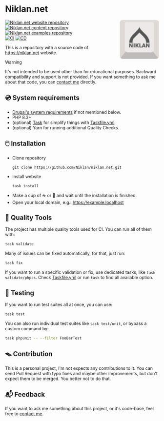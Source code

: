 # Niklan.net

<img src="./app/Drupal/mechanical/logo.svg" alt="Niklan.net" width="128" align="right">

[![Niklan.net website repository](https://img.shields.io/badge/website-blue?style=flat&logo=github&label=niklan.net)](https://github.com/Niklan/niklan.net)
[![Niklan.net content repository](https://img.shields.io/badge/content-f4f2ef?style=flat&logo=github&label=niklan.net)](https://github.com/Niklan/niklan.net-content)
[![Niklan.net examples repository](https://img.shields.io/badge/examples-yellow?style=flat&logo=github&label=niklan.net
)](https://github.com/Niklan/niklan.net-examples)\
[![CI](https://github.com/Niklan/niklan.net/actions/workflows/ci.yml/badge.svg)](https://github.com/Niklan/niklan.net/actions/workflows/ci.yml)
[![CD](https://github.com/Niklan/niklan.net/actions/workflows/cd.yml/badge.svg)](https://github.com/Niklan/niklan.net/actions/workflows/cd.yml)

This is a repository with a source code of <https://niklan.net> website.

> [!WARNING]
> It's not intended to be used other than for educational purposes. Backward 
> compatibility and support is not provided. If you want something to ask me 
> about that code, you can [contact me](https://niklan.net/contact) directly.

## 💿 System requirements

- [Drupal's system requirements][drupal-system-requirements] if not mentioned 
  below.
- PHP 8.3+
- (optional) [Task] for simplify things with [Taskfile.yml].
- (optional) Yarn for running additional Quality Checks.

## 🖱️ Installation

- Clone repository
  ```shell
  git clone https://github.com/Niklan/niklan.net.git
  ```
- Install website
  ```shell
  task install
  ```
- Make a cup of ☕ or 🍵 and wait until the installation is finished.
- Open your local domain, e.g.: https://example.localhost

## 🧬 Quality Tools

The project has multiple quality tools used for CI. You can run all of them 
with:

```bash
task validate
```

Many of issues can be fixed automatically, for that, just run:

```bash
task fix
```

If you want to run a specific validation or fix, use dedicated tasks, like
`task validate/phpcs`. Check [Taskfile.yml] or run `task` to find all available
option.

## 🧪 Testing

If you want to run test suites all at once, you can use:

```bash
task test
```

You can also run individual test suites like `task test/unit`, or bypass a 
custom command by:

```bash
task phpunit -- --filter FooBarTest
```

## 🪤 Contribution

This is a personal project, I'm not expects any contributions to it. You can 
send Pull Request with typo fixes and maybe other improvements, but don't expect
them to be merged. You better not to do that.

## 📬 Feedback

If you want to ask me something about this project, or it's code-base, feel free
to [contact me][contact-form].

[Task]: https://taskfile.dev/
[Taskfile.yml]: ./Taskfile.yml
[Yarn]: https://yarnpkg.com/
[drupal-system-requirements]: https://www.drupal.org/docs/system-requirements
[contact-form]: https://niklan.net/contact
